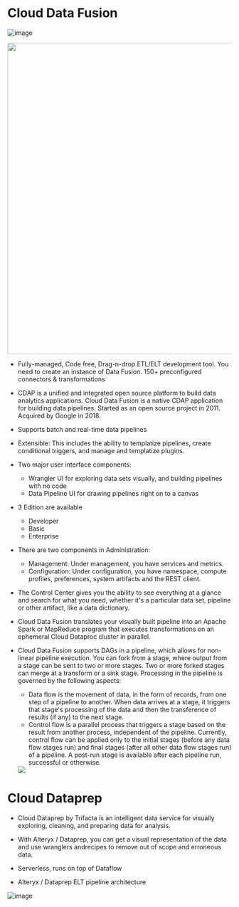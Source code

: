 # Cloud Data Fusion

  ![image](https://github.com/user-attachments/assets/da09fd25-0a33-416d-805e-0d40058c0241)

  <img src="https://github.com/user-attachments/assets/c5a03c82-0271-4ebf-993a-f9b02bc42faa" width="700" >

- Fully-managed, Code free, Drag-n-drop ETL/ELT development tool. You need to create an instance of Data Fusion. 150+ preconfigured connectors & transformations
- CDAP is a unified and integrated open source platform to build data analytics applications. Cloud Data Fusion is a native CDAP application for building data pipelines. Started as an open source project in 2011. Acquired by Google in 2018.
- Supports batch and real-time data pipelines
- Extensible: This includes the ability to templatize pipelines, create conditional triggers, and manage and templatize plugins.

- Two major user interface components:
  - Wrangler UI for exploring data sets visually, and building pipelines with no code
  - Data Pipeline UI for drawing pipelines right on to a canvas
- 3 Edition are available
  - Developer
  - Basic
  - Enterprise
- There are two components in Administration:
  - Management: Under management, you have services and metrics.
  - Configuration: Under configuration, you have namespace, compute profiles, preferences, system artifacts and the REST client.

- The Control Center gives you the ability to see everything at a glance and search for what you need, whether it's a particular data set, pipeline or other artifact, like a data dictionary. 
- Cloud Data Fusion translates your visually built pipeline into an Apache Spark or MapReduce program that executes transformations on an ephemeral Cloud Dataproc cluster in parallel.
  
- Cloud Data Fusion supports DAGs in a pipeline, which allows for non-linear pipeline execution. You can fork from a stage, where output from a stage can be sent to two or more stages. Two or more forked stages can merge at a transform or a sink stage. Processing in the pipeline is governed by the following aspects:
    - Data flow is the movement of data, in the form of records, from one step of a pipeline to another. When data arrives at a stage, it triggers that stage's processing of the data and then the transference of results (if any) to the next stage.
    - Control flow is a parallel process that triggers a stage based on the result from another process, independent of the pipeline. Currently, control flow can be applied only to the initial stages (before any data flow stages run) and final stages (after all other data flow stages run) of a pipeline. A post-run stage is available after each pipeline run, successful or otherwise.

    <img src="https://github.com/user-attachments/assets/3bff3abd-5a48-4918-b251-7b428f72e134" >
  

# Cloud Dataprep

- Cloud Dataprep by Trifacta is an intelligent data service for visually exploring, cleaning, and preparing data for analysis.
- With Alteryx / Dataprep, you can get a visual representation of the data and use wranglers andrecipes to remove out of scope and erroneous data.

- Serverless, runs on top of Dataflow

- Alteryx / Dataprep ELT pipeline architecture

![image](https://github.com/user-attachments/assets/708b9cdb-955b-48db-a06e-ff5fc9807fb7)
